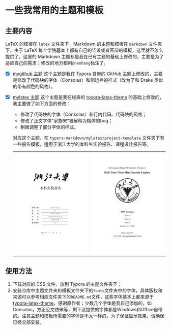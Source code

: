 # 一些我常用的主题和模板

## 主要内容

LaTeX 的模板在 `latex` 文件夹下，Markdown 的主题和模板在 `markdown` 文件夹下。由于 LaTeX 每个学院基本上都有自己的毕设或者答辩的模板，这里就不怎么提供了。这里的 Markdown 主题都是我在已有主题的基础上修改的，主要是为了适应自己的需求；修改的地方都用`@nenhang`标注了。

- [x] [mygithub 主题](typora-markdown/mygithub/mygithub.css) 
    这个主题是我在 Typora 自带的 GitHub 主题上修改的，主要是修改了代码块的字体（Consolas）和侧边栏的样式（改为了和 Drake 类似的带有颜色的风格）。
- [x] [mylatex 主题](typora-markdown/mylatex/mylatex.css)
    这个主题是我在经典的 [typora-latex-theme](https://github.com/Keldos-Li/typora-latex-theme.git) 的基础上修改的，我主要做了如下方面的修改：

    - 修改了代码块的字体（Consolas）和行内代码、代码块的风格；
    - 修改了正文字体“家族宋”被解释为楷体的bug；
    - 稍微调整了部分字体的样式。

    对应这个主题，在 `typora-markdown/mylatex/project-template` 文件夹下有一些报告模板，适用于浙江大学的本科生实验报告、课程设计报告等。
    <table><tr>
        <td><img src=./typora-markdown/mylatex/project-template/cover_examples/lab-report_cover.png border=0></td>
        <td><img src=./typora-markdown/mylatex/project-template/cover_examples/project-report_cover.png border=0></td>
    </tr></table>
## 使用方法

1. 下载对应的 CSS 文件，放到 Typora 的主题文件夹下；
2. 安装仓库中主题文件夹和模板文件夹下的`fonts`文件夹中的字体，具体版权和来源可以参考相应文件夹下的`README.md`文件，这些字体基本上都来源于 [typora-latex-theme](https://github.com/Keldos-Li/typora-latex-theme.git)，感谢原作者；少数几个字体是我自己添加的，如Consolas，方正公文仿宋等，剩下没提供的字体都是Windows和Office自带的。注意主题和模板所需要的字体是不太一样的，为了保证显示效果，请确保已经全部安装。
